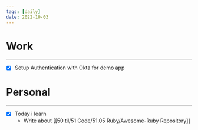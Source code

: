 ```yaml
---
tags: [daily]
date: 2022-10-03
---
```


# Work
---
- [x] Setup Authentication with Okta for demo app



# Personal
---
- [x] Today i learn
	- Write about [[50 til/51 Code/51.05 Ruby/Awesome-Ruby Repository]] 

